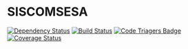 # SISCOMSESA

[![Dependency Status](https://gemnasium.com/badges/github.com/diegobiavati/siscomsesa.svg)](https://gemnasium.com/github.com/diegobiavati/siscomsesa)
[![Build Status](https://travis-ci.org/diegobiavati/siscomsesa.svg?branch=master)](https://travis-ci.org/diegobiavati/siscomsesa)
[![Code Triagers Badge](https://www.codetriage.com/diegobiavati/siscomsesa/badges/users.svg)](https://www.codetriage.com/diegobiavati/siscomsesa)
[![Coverage Status](https://coveralls.io/repos/github/diegobiavati/siscomsesa/badge.svg?branch=master)](https://coveralls.io/github/diegobiavati/siscomsesa?branch=master)
